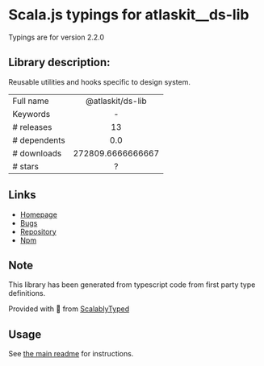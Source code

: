 
# Scala.js typings for atlaskit__ds-lib

Typings are for version 2.2.0

## Library description:
Reusable utilities and hooks specific to design system.

|                    |                 |
| ------------------ | :-------------: |
| Full name          | @atlaskit/ds-lib |
| Keywords           | - |
| # releases         | 13 |
| # dependents       | 0.0 |
| # downloads        | 272809.6666666667 |
| # stars            | ? |

## Links
- [Homepage](https://atlaskit.atlassian.com/packages/design-system/ds-lib)
- [Bugs](https://bitbucket.org/atlassian/atlassian-frontend-mirror/issues)
- [Repository](https://bitbucket.org/atlassian/atlassian-frontend-mirror)
- [Npm](https://www.npmjs.com/package/%40atlaskit%2Fds-lib)
    


## Note
This library has been generated from typescript code from first party type definitions.

Provided with :purple_heart: from [ScalablyTyped](https://github.com/oyvindberg/ScalablyTyped)

## Usage
See [the main readme](../../readme.md) for instructions.


